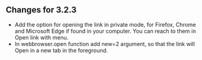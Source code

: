 ## Changes for 3.2.3 ##

*	Add the option for opening the link in private mode, for Firefox, Chrome and Microsoft Edge if found in your computer. You can reach to them in Open link with menu.
*	In webbrowser.open function add new=2 argument, so that the link will Open in a new tab in the foreground.
